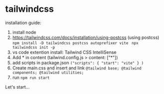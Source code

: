 # tailwindcss

installation guide:
1. install node
2. https://tailwindcss.com/docs/installation/using-postcss (using postcss)
    `npm install -D tailwindcss postcss autoprefixer vite`
   ` npx tailwindcss init -p`
3. vs code extention install: Tailwind CSS IntelliSense
4. Add * in content (tailwind.config.js > content: ["*"])
5. add scripts in package.json `("scripts": {
                                  "start": "vite"
                                 }
                                )`
6. Create main.css and insert and link
        `@tailwind base;
        @tailwind components;
        @tailwind utilities;`
7. run `npm run start`

Let's start...